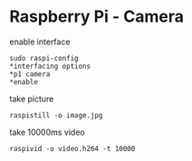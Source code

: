 # Raspberry Pi - Camera

enable interface
```
sudo raspi-config
*interfacing options
*p1 camera
*enable
```

take picture
```
raspistill -o image.jpg
```
take 10000ms video
```
raspivid -o video.h264 -t 10000
```